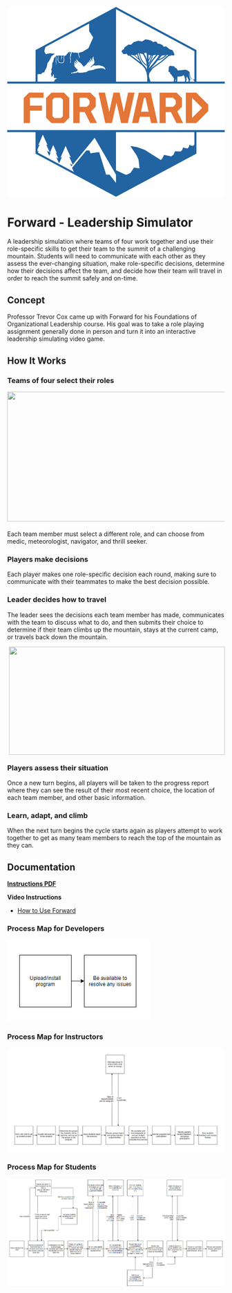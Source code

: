 ![Forward Image](/Assets/ImagesForTools/Forward-Header(2).jpg)

# Forward - Leadership Simulator
A leadership simulation where teams of four work together and use their role-specific skills to get their team to the summit of a challenging mountain. Students will need to communicate with each other as they assess the ever-changing situation, make role-specific decisions, determine how their decisions affect the team, and decide how their team will travel in order to reach the summit safely and on-time.

## Concept
Professor Trevor Cox came up with Forward for his Foundations of Organizational Leadership course. His goal was to take a role playing assignment generally done in person and turn it into an interactive leadership simulating video game.

## How It Works

### Teams of four select their roles

<img style='margin-bottom:20px;' align="right" width="700" height="300" src="https://raw.githubusercontent.com/UCO-IDEA/ExperientialLearningCookbook/main/Assets/ImagesForTools/Forward-Screenshot-1.jpg">

Each team member must select a different role, and can choose from medic, meteorologist, navigator, and thrill seeker.

### Players make decisions
Each player makes one role-specific decision each round, making sure to communicate with their teammates to make the best decision possible.

### Leader decides how to travel
The leader sees the decisions each team member has made, communicates with the team to discuss what to do, and then submits their choice to determine if their team climbs up the mountain, stays at the current camp, or travels back down the mountain.

<img style='margin-bottom:20px;' align="right" width="500" height="250" src="https://raw.githubusercontent.com/UCO-IDEA/ExperientialLearningCookbook/main/Assets/ImagesForTools/Forward-Screenshot-2%20(1)%20(1).jpg">

### Players assess their situation
Once a new turn begins, all players will be taken to the progress report where they can see the result of their most recent choice, the location of each team member, and other basic information.

### Learn, adapt, and climb
When the next turn begins the cycle starts again as players attempt to work together to get as many team members to reach the top of the mountain as they can.

## Documentation
**[Instructions PDF](https://bit.ly/3uajJQY)**

**Video Instructions**

* [How to Use Forward](https://www.youtube.com/watch?v=PPqKYJ3dUsA)


### Process Map for Developers
![FWD Developer Map](/Assets/ImagesForTools/Forward-ExperienceMap-Developer.jpg)

### Process Map for Instructors
![FWD Instructor Map](/Assets/ImagesForTools/DigitalPoster-ExperienceMap-Instructor%20(2).jpg)

### Process Map for Students
![FWD Student Map](/Assets/ImagesForTools/DigitalPoster-ExperienceMap-Student%20(1).jpg)

